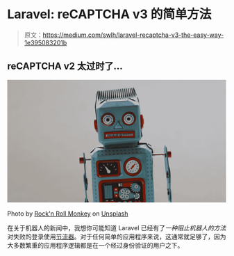 # Laravel: reCAPTCHA v3 的简单方法

> 原文：<https://medium.com/swlh/laravel-recaptcha-v3-the-easy-way-1e395083201b>

## reCAPTCHA v2 太过时了…

![](img/eefb2bdb80a51bf02e2ce5a77761f758.png)

Photo by [Rock'n Roll Monkey](https://unsplash.com/@rocknrollmonkey?utm_source=medium&utm_medium=referral) on [Unsplash](https://unsplash.com?utm_source=medium&utm_medium=referral)

在关于机器人的新闻中，我想你可能知道 Laravel 已经有了*一种阻止机器人的方法*对失败的登录使用[节流器](https://laravel.com/docs/5.8/authentication#login-throttling)。对于任何简单的应用程序来说，这通常就足够了，因为大多数繁重的应用程序逻辑都是在一个经过身份验证的用户之下。